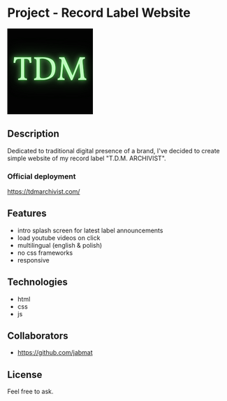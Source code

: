 # Project - Record Label Website
![](./src/assets/images/tdm-favicon-cropped-196-196.png)

## Description
Dedicated to traditional digital presence of a brand, I've decided to create simple website of my record label "T.D.M. ARCHIVIST".

### Official deployment
https://tdmarchivist.com/

## Features
+ intro splash screen for latest label announcements
+ load youtube videos on click
+ multilingual (english & polish)
+ no css frameworks
+ responsive

## Technologies
+ html
+ css
+ js

## Collaborators
+ https://github.com/jabmat

## License
Feel free to ask.